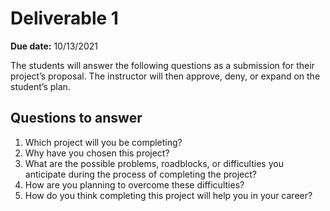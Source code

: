 # Deliverable 1
**Due date:** 10/13/2021

The students will answer the following questions as a submission for their project’s proposal. The instructor will then approve, deny, or expand on the student’s plan.

## Questions to answer
 
1. Which project will you be completing?
2. Why have you chosen this project?
3. What are the possible problems, roadblocks, or difficulties you anticipate during the process of completing the project?
4. How are you planning to overcome these difficulties?
5. How do you think completing this project will help you in your career?
